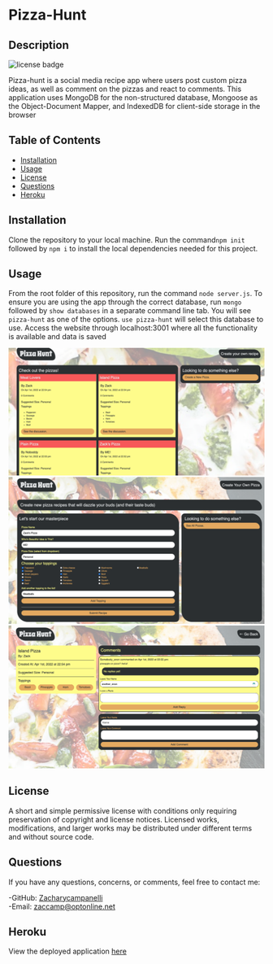 # Pizza-Hunt

## Description

![license badge](https://img.shields.io/badge/license-mit-green)

Pizza-hunt is a social media recipe app where users post custom pizza ideas, as well as comment on the pizzas and react to comments. This application uses MongoDB for the non-structured database, Mongoose as the Object-Document Mapper, and IndexedDB for client-side storage in the browser  

## Table of Contents

- [Installation](#Installation)
- [Usage](#Usage)
- [License](#License)
- [Questions](#Questions)
- [Heroku](#Heroku)

## Installation

Clone the repository to your local machine. Run the command`npm init` followed by `npm i` to install the local dependencies needed for this project.

## Usage

From the root folder of this repository, run the command `node server.js`. To ensure you are using the app through the correct database, run `mongo` followed by `show databases` in a separate command line tab. You will see `pizza-hunt` as one of the options. `use pizza-hunt` will select this database to use. Access the website through localhost:3001 where all the functionality is available and data is saved

![screenshot](assets/images/Screenshot_1.png)   
![screenshot](assets/images/Screenshot_2.png)   
![screenshot](assets/images/Screenshot_3.png)   


## License

A short and simple permissive license with conditions only requiring preservation of copyright and license notices. Licensed works, modifications, and larger works may be distributed under different terms and without source code.

## Questions

If you have any questions, concerns, or comments, feel free to contact me:

-GitHub: [Zacharycampanelli](https://github.com/Zacharycampanelli)  
-Email: [zaccamp@optonline.net](mailto:zaccamp@optonline.net)

## Heroku
View the deployed application [here](https://vast-lake-88299.herokuapp.com/)
